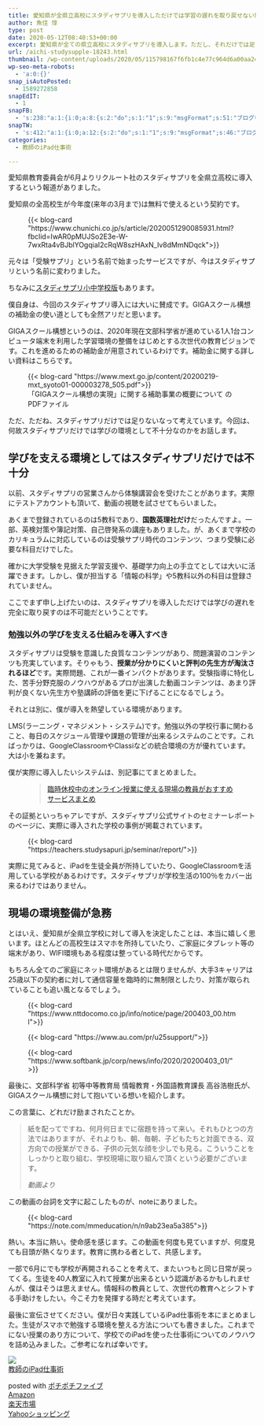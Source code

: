 ```yaml
---
title: 愛知県が全県立高校にスタディサプリを導入しただけでは学習の遅れを取り戻せない理由
author: 魚住 惇
type: post
date: 2020-05-12T08:40:53+00:00
excerpt: 愛知県が全ての県立高校にスタディサプリを導入します。ただし、それだけでは足りないと考えます。
url: /aichi-studysupple-18243.html
thumbnail: /wp-content/uploads/2020/05/115798167f6fb1c4e77c964d6a00aa24.png
wp-seo-meta-robots:
  - 'a:0:{}'
snap_isAutoPosted:
  - 1589272858
snapEdIT:
  - 1
snapFB:
  - 's:238:"a:1:{i:0;a:8:{s:2:"do";s:1:"1";s:9:"msgFormat";s:51:"ブログを更新しました！%TITLE% %SITENAME%";s:8:"postType";s:1:"A";s:9:"isAutoImg";s:1:"A";s:8:"imgToUse";s:0:"";s:9:"isAutoURL";s:1:"A";s:8:"urlToUse";s:0:"";s:4:"doFB";i:0;}}";'
snapTW:
  - 's:412:"a:1:{i:0;a:12:{s:2:"do";s:1:"1";s:9:"msgFormat";s:46:"ブログを更新しました: %TITLE%  %URL%";s:8:"attchImg";s:1:"1";s:9:"isAutoImg";s:1:"A";s:8:"imgToUse";s:0:"";s:9:"isAutoURL";s:1:"A";s:8:"urlToUse";s:0:"";s:4:"doTW";i:0;s:8:"isPosted";s:1:"1";s:4:"pgID";s:19:"1260127909206872065";s:7:"postURL";s:56:"https://twitter.com/jun3010me/status/1260127909206872065";s:5:"pDate";s:19:"2020-05-12 08:41:20";}}";'
categories:
  - 教師のiPad仕事術

---
```

愛知県教育委員会が6月よりリクルート社のスタディサプリを全県立高校に導入するという報道がありました。

愛知県の全高校生が今年度(来年の3月まで)は無料で使えるという契約です。<figure class="wp-block-embed is-type-rich is-provider-wp-oembed-blog-card">

<div class="wp-block-embed__wrapper">
  {{< blog-card "https://www.chunichi.co.jp/s/article/2020051290085931.html?fbclid=IwAR0pMUJSo2E3e-W-7wxRta4vBJblYOgqiaI2cRqW8szHAxN_Iv8dMmNDqck">}}
</div></figure> 

元々は「受験サプリ」という名前で始まったサービスですが、今はスタディサプリという名前に変わりました。

ちなみに[スタディサプリ小中学校版][1]もあります。

僕自身は、今回のスタディサプリ導入には大いに賛成です。GIGAスクール構想の補助金の使い道としても全然アリだと思います。

GIGAスクール構想というのは、2020年現在文部科学省が進めている1人1台コンピュータ端末を利用した学習環境の整備をはじめとする次世代の教育ビジョンです。これを進めるための補助金が用意されているわけです。補助金に関する詳しい資料はこちらです。<figure class="wp-block-embed is-type-rich is-provider-wp-oembed-blog-card">

<div class="wp-block-embed__wrapper">
  {{< blog-card "https://www.mext.go.jp/content/20200219-mxt_syoto01-000003278_505.pdf">}}
</div><figcaption>「GIGAスクール構想の実現」に関する補助事業の概要について のPDFファイル</figcaption></figure> 

ただ、ただね、スタディサプリだけでは足りないなって考えています。今回は、何故スタディサプリだけでは学びの環境として不十分なのかをお話します。

## 学びを支える環境としてはスタディサプリだけでは不十分

以前、スタディサプリの営業さんから体験講習会を受けたことがあります。実際にテストアカウントも頂いて、動画の視聴を試させてもらいました。

あくまで登録されているのは5教科であり、**国数英理社だけ**だったんですよ。一部、英検対策や簿記対策、自己啓発系の講座もありました。が、あくまで学校のカリキュラムに対応しているのは受験サプリ時代のコンテンツ、つまり受験に必要な科目だけでした。

確かに大学受験を見据えた学習支援や、基礎学力向上の手立てとしては大いに活躍できます。しかし、僕が担当する「情報の科学」や5教科以外の科目は登録されていません。

ここでまず申し上げたいのは、<span class="smb-highlighter">スタディサプリを導入しただけでは学びの遅れを完全に取り戻すのは不可能</span>だということです。

### 勉強以外の学びを支える仕組みを導入すべき

スタディサプリは受験を意識した良質なコンテンツがあり、問題演習のコンテンツも充実しています。そりゃもう、**授業が分かりにくいと評判の先生方が淘汰されるほど**です。実際問題、これが一番インパクトがあります。受験指導に特化した、苦手分野克服のノウハウがあるプロが出演した動画コンテンツは、<span class="smb-highlighter">あまり評判が良くない先生方や塾講師の評価を更に下げることになる</span>でしょう。

それとは別に、僕が導入を熱望している環境があります。

LMS(ラーニング・マネジメント・システム)です。勉強以外の学校行事に関わること、毎日のスケジュール管理や課題の管理が出来るシステムのことです。こればっかりは、GoogleClassroomやClassiなどの統合環境の方が優れています。大は小を兼ねます。

僕が実際に導入したいシステムは、別記事にてまとめました。<figure class="wp-block-embed is-type-rich is-provider-wp-oembed-blog-card">

<div class="wp-block-embed__wrapper">
  <blockquote class="wp-embedded-content" data-secret="DZqroxAbQr">
    <a href="http://jun3010.me/online-school-osusume-18112.html">臨時休校中のオンライン授業に使える現場の教員がおすすめサービスまとめ</a>
  </blockquote>
</div></figure> 

その証拠といっちゃアレですが、スタディサプリ公式サイトのセミナーレポートのページに、実際に導入された学校の事例が掲載されています。<figure class="wp-block-embed is-type-rich is-provider-wp-oembed-blog-card">

<div class="wp-block-embed__wrapper">
  {{< blog-card "https://teachers.studysapuri.jp/seminar/report/">}}
</div></figure> 

実際に見てみると、iPadを生徒全員が所持していたり、GoogleClassroomを活用している学校があるわけです。スタディサプリが学校生活の100％をカバー出来るわけではありません。

## 現場の環境整備が急務

とはいえ、愛知県が全県立学校に対して導入を決定したことは、本当に嬉しく思います。ほとんどの高校生はスマホを所持していたり、ご家庭にタブレット等の端末があり、WIFI環境もある程度は整っている時代だからです。

もちろん全てのご家庭にネット環境があるとは限りませんが、大手3キャリアは25歳以下の契約者に対して通信容量を臨時的に無制限としたり、対策が取られていることも追い風となるでしょう。<figure class="wp-block-embed is-type-rich is-provider-wp-oembed-blog-card">

<div class="wp-block-embed__wrapper">
  {{< blog-card "https://www.nttdocomo.co.jp/info/notice/page/200403_00.html">}}
</div></figure> <figure class="wp-block-embed is-type-rich is-provider-wp-oembed-blog-card">

<div class="wp-block-embed__wrapper">
  {{< blog-card "https://www.au.com/pr/u25support/">}}
</div></figure> <figure class="wp-block-embed is-type-rich is-provider-wp-oembed-blog-card">

<div class="wp-block-embed__wrapper">
  {{< blog-card "https://www.softbank.jp/corp/news/info/2020/20200403_01/">}}
</div></figure> 

最後に、文部科学省 初等中等教育局 情報教育・外国語教育課長 高谷浩樹氏が、GIGAスクール構想に対して抱いている想いを紹介します。

この言葉に、どれだけ励まされたことか。

<blockquote class="wp-block-quote">
  <p>
    <span class="smb-highlighter">紙を配ってですね、何月何日までに宿題を持って来い</span>。それもひとつの方法ではありますが、それよりも、朝、毎朝、子どもたちと対面できる、双方向での授業ができる、子供の元気な顔を少しでも見る。こういうことをしっかりと取り組む、学校現場に取り組んで頂くという必要がございます。
  </p>
  
  <cite>動画より</cite>
</blockquote>

この動画の台詞を文字に起こしたものが、noteにありました。<figure class="wp-block-embed is-type-rich is-provider-wp-oembed-blog-card">

<div class="wp-block-embed__wrapper">
  {{< blog-card "https://note.com/mmeducation/n/n9ab23ea5a385">}}
</div></figure> 

熱い。本当に熱い。使命感を感じます。この動画を何度も見ていますが、何度見ても目頭が熱くなります。教育に携わる者として、共感します。

一部で6月にでも学校が再開されることを考えて、またいつもと同じ日常が戻ってくる。生徒を40人教室に入れて授業が出来るという認識があるかもしれませんが、僕はそうは思えません。情報科の教員として、次世代の教育へとシフトする手助けをしたい。今こそ力を発揮する時だと考えています。

最後に宣伝させてください。僕が日々実践しているiPad仕事術を本にまとめました。生徒がスマホで勉強する環境を整える方法についても書きました。これまでにない授業のあり方について、学校でのiPadを使った仕事術についてのノウハウを詰め込みました。ご参考になれば幸いです。

<div class="cstmreba">
  <div class="kaerebalink-box">
    <div class="kaerebalink-image">
      <a href="https://www.amazon.co.jp/dp/4761926066?tag=jun3010me-22&#038;linkCode=ogi&#038;th=1&#038;psc=1" target="_blank" rel="noopener noreferrer"><img decoding="async" src="https://m.media-amazon.com/images/I/51BFiH7LrqL._SL160_.jpg" style="border: none;" /></a>
    </div>
    <div class="kaerebalink-info">
      <div class="kaerebalink-name">
        <a href="https://www.amazon.co.jp/dp/4761926066?tag=jun3010me-22&#038;linkCode=ogi&#038;th=1&#038;psc=1" target="_blank" rel="noopener noreferrer">教師のiPad仕事術</a></p>
        <div class="kaerebalink-powered-date">
          posted with <a href="http://jun3010.me/pochipochi5.php" rel="nofollow noopener noreferrer" target="_blank">ポチポチファイブ</a>
        </div>
      </div>
      <div class="kaerebalink-link1">
        <div class="shoplinkamazon">
          <a href="https://www.amazon.co.jp/gp/search?keywords=教師のiPad仕事術&#038;tag=jun3010me-22" target="_blank" rel="noopener noreferrer">Amazon</a>
        </div>
        <div class="shoplinkrakuten">
          <a href="https://hb.afl.rakuten.co.jp/ichiba/14eb4bc8.e2198bf2.14eb4bc9.b5a2d643/?pc=https%3A%2F%2Fitem.rakuten.co.jp%2Fbook%2F16313984%2F&#038;link_type=hybrid_url&#038;ut=eyJwYWdlIjoiaXRlbSIsInR5cGUiOiJoeWJyaWRfdXJsIiwic2l6ZSI6IjI0MHgyNDAiLCJuYW0iOjEsIm5hbXAiOiJyaWdodCIsImNvbSI6MSwiY29tcCI6ImRvd24iLCJwcmljZSI6MSwiYm9yIjoxLCJjb2wiOjEsImJidG4iOjEsInByb2QiOjB9" target="_blank" rel="noopener noreferrer">楽天市場</a>
        </div>
        <div class="shoplinkyahoo">
          <a href="https://ck.jp.ap.valuecommerce.com/servlet/referral?sid=3040825&pid=884909937&vc_url=http%3A%2F%2Fsearch.shopping.yahoo.co.jp%2Fsearch%3Fp%3D教師のiPad仕事術 "vcptn=kaereba" target="_blank" >Yahooショッピング<img decoding="async" loading="lazy" src="//ad.jp.ap.valuecommerce.com/servlet/gifbanner?sid=3040825&#038;pid=884909937" height="1" width="1" border="0" /></a>
        </div>
      </div>
    </div>
    <div class="booklink-footer">
    </div>
  </div>
</div>

 [1]: https://px.a8.net/svt/ejp?a8mat=3BDL0X+BWOVM+36T2+TWE02